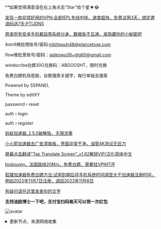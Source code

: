 **如果觉得满意请在右上角点击“Star”给个星★😂

[发现一款非常好用的VPN:全部IEPL专线中转，速度超快，免费试用3天，绑定邀请码送7天:PTIJDNS ](https://flm12.com/s/acn11)

[原来所有安卓手机都自带系统分身，数据各不互通，来隐藏你的小秘密吧](https://telegra.ph/%E5%A4%A7%E8%A1%97%E4%B8%8A%E8%AD%A6%E5%AF%9F%E7%AA%81%E8%A2%AD%E6%A3%80%E6%9F%A5%E6%89%8B%E6%9C%BA%E6%80%8E%E4%B9%88%E5%8A%9E%E5%A6%82%E4%BD%95%E9%9A%90%E8%97%8F%E8%BF%9D%E6%B3%95%E7%BF%BB%E5%A2%99%E5%B7%A5%E5%85%B7-11-30)

Astrill微批嗯账号/密码:mbhlxpuh48@plancetose.com

flow微批蒽账号/密码：jadenwu39+djg60@gmail.com

windscribe白嫖30G兑换码：ABGOOSHT，限时兑换

免费白嫖机场思路，谷歌搜索关键字，每行单独去搜索

Powered by SSPANEL

Theme by editXY

password › reset

auth › login

auth › register

[蚂蚁加速器_2.5.0破解版，无限流量](https://pan.lanzoup.com/i74zY0fiu20b)

[小火箭加速器去广告清爽版，界面非常干净，油管4K测试无压力](https://pan.lanzoup.com/idmiG0fe1ied)

[屏幕点击翻译"Tap Translate Screen"_v1.62解锁VIP/汉化简体中文](https://pan.lanzoup.com/i8O5E0f5dr4f)

[biubiuvpn，法国路线20M/s，免费白嫖，需要挂VPN打开](https://biubiuvpn.app/#/share)

[狐狸加速器免费白嫖方法:试用到期后将手机系统时间调至大于加速器注册时间，例如2022年11月7日注册，调回2022年11月6日](http://hulijiasu.com/)

[有疑问请在这里发表你的文字](https://github.com/YoulianBoshi/lantern-vpn/discussions/103)


**支持油脸博士一下吧，支付宝扫码每天可以领一次红包**

![avatar](https://telegra.ph/file/2ff5d5da7a06f8fffc663.png)



<details><summary>更新节点，来源网络收集</summary>
<p>

#### 点击一下即可全部复制

    
